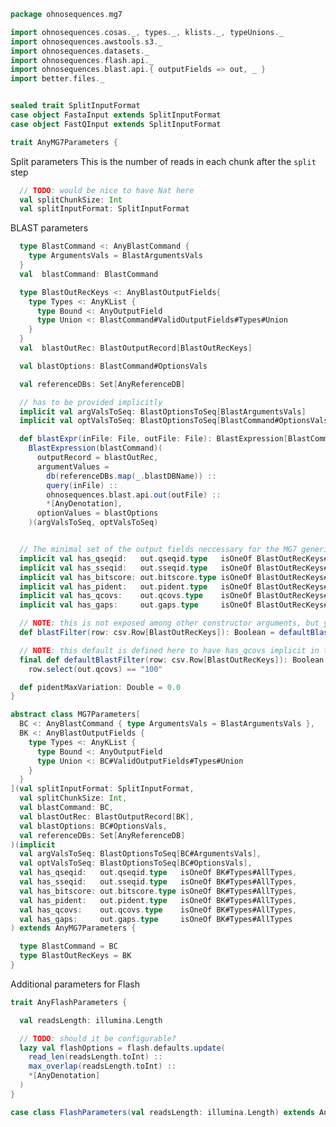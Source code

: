 
```scala
package ohnosequences.mg7

import ohnosequences.cosas._, types._, klists._, typeUnions._
import ohnosequences.awstools.s3._
import ohnosequences.datasets._
import ohnosequences.flash.api._
import ohnosequences.blast.api.{ outputFields => out, _ }
import better.files._


sealed trait SplitInputFormat
case object FastaInput extends SplitInputFormat
case object FastQInput extends SplitInputFormat

trait AnyMG7Parameters {
```

Split parameters
This is the number of reads in each chunk after the `split` step

```scala
  // TODO: would be nice to have Nat here
  val splitChunkSize: Int
  val splitInputFormat: SplitInputFormat
```

BLAST parameters

```scala
  type BlastCommand <: AnyBlastCommand {
    type ArgumentsVals = BlastArgumentsVals
  }
  val  blastCommand: BlastCommand

  type BlastOutRecKeys <: AnyBlastOutputFields{
    type Types <: AnyKList {
      type Bound <: AnyOutputField
      type Union <: BlastCommand#ValidOutputFields#Types#Union
    }
  }
  val  blastOutRec: BlastOutputRecord[BlastOutRecKeys]

  val blastOptions: BlastCommand#OptionsVals

  val referenceDBs: Set[AnyReferenceDB]

  // has to be provided implicitly
  implicit val argValsToSeq: BlastOptionsToSeq[BlastArgumentsVals]
  implicit val optValsToSeq: BlastOptionsToSeq[BlastCommand#OptionsVals]

  def blastExpr(inFile: File, outFile: File): BlastExpression[BlastCommand, BlastOutputRecord[BlastOutRecKeys]] =
    BlastExpression(blastCommand)(
      outputRecord = blastOutRec,
      argumentValues =
        db(referenceDBs.map(_.blastDBName)) ::
        query(inFile) ::
        ohnosequences.blast.api.out(outFile) ::
        *[AnyDenotation],
      optionValues = blastOptions
    )(argValsToSeq, optValsToSeq)


  // The minimal set of the output fields neccessary for the MG7 generic code
  implicit val has_qseqid:   out.qseqid.type   isOneOf BlastOutRecKeys#Types#AllTypes
  implicit val has_sseqid:   out.sseqid.type   isOneOf BlastOutRecKeys#Types#AllTypes
  implicit val has_bitscore: out.bitscore.type isOneOf BlastOutRecKeys#Types#AllTypes
  implicit val has_pident:   out.pident.type   isOneOf BlastOutRecKeys#Types#AllTypes
  implicit val has_qcovs:    out.qcovs.type    isOneOf BlastOutRecKeys#Types#AllTypes
  implicit val has_gaps:     out.gaps.type     isOneOf BlastOutRecKeys#Types#AllTypes

  // NOTE: this is not exposed among other constructor arguments, but you can _override_ it
  def blastFilter(row: csv.Row[BlastOutRecKeys]): Boolean = defaultBlastFilter(row)

  // NOTE: this default is defined here to have has_qcovs implicit in the scope
  final def defaultBlastFilter(row: csv.Row[BlastOutRecKeys]): Boolean =
    row.select(out.qcovs) == "100"

  def pidentMaxVariation: Double = 0.0
}

abstract class MG7Parameters[
  BC <: AnyBlastCommand { type ArgumentsVals = BlastArgumentsVals },
  BK <: AnyBlastOutputFields {
    type Types <: AnyKList {
      type Bound <: AnyOutputField
      type Union <: BC#ValidOutputFields#Types#Union
    }
  }
](val splitInputFormat: SplitInputFormat,
  val splitChunkSize: Int,
  val blastCommand: BC,
  val blastOutRec: BlastOutputRecord[BK],
  val blastOptions: BC#OptionsVals,
  val referenceDBs: Set[AnyReferenceDB]
)(implicit
  val argValsToSeq: BlastOptionsToSeq[BC#ArgumentsVals],
  val optValsToSeq: BlastOptionsToSeq[BC#OptionsVals],
  val has_qseqid:   out.qseqid.type   isOneOf BK#Types#AllTypes,
  val has_sseqid:   out.sseqid.type   isOneOf BK#Types#AllTypes,
  val has_bitscore: out.bitscore.type isOneOf BK#Types#AllTypes,
  val has_pident:   out.pident.type   isOneOf BK#Types#AllTypes,
  val has_qcovs:    out.qcovs.type    isOneOf BK#Types#AllTypes,
  val has_gaps:     out.gaps.type     isOneOf BK#Types#AllTypes
) extends AnyMG7Parameters {

  type BlastCommand = BC
  type BlastOutRecKeys = BK
}
```

Additional parameters for Flash

```scala
trait AnyFlashParameters {

  val readsLength: illumina.Length

  // TODO: should it be configurable?
  lazy val flashOptions = flash.defaults.update(
    read_len(readsLength.toInt) ::
    max_overlap(readsLength.toInt) ::
    *[AnyDenotation]
  )
}

case class FlashParameters(val readsLength: illumina.Length) extends AnyFlashParameters

```




[main/scala/mg7/bundles.scala]: bundles.scala.md
[main/scala/mg7/configs.scala]: configs.scala.md
[main/scala/mg7/csv.scala]: csv.scala.md
[main/scala/mg7/data.scala]: data.scala.md
[main/scala/mg7/defaults.scala]: defaults.scala.md
[main/scala/mg7/loquats/1.flash.scala]: loquats/1.flash.scala.md
[main/scala/mg7/loquats/2.split.scala]: loquats/2.split.scala.md
[main/scala/mg7/loquats/3.blast.scala]: loquats/3.blast.scala.md
[main/scala/mg7/loquats/4.assign.scala]: loquats/4.assign.scala.md
[main/scala/mg7/loquats/5.merge.scala]: loquats/5.merge.scala.md
[main/scala/mg7/loquats/6.count.scala]: loquats/6.count.scala.md
[main/scala/mg7/package.scala]: package.scala.md
[main/scala/mg7/parameters.scala]: parameters.scala.md
[main/scala/mg7/pipeline.scala]: pipeline.scala.md
[main/scala/mg7/referenceDB.scala]: referenceDB.scala.md
[test/scala/mg7/counts.scala]: ../../../test/scala/mg7/counts.scala.md
[test/scala/mg7/fqnames.scala]: ../../../test/scala/mg7/fqnames.scala.md
[test/scala/mg7/mock/illumina.scala]: ../../../test/scala/mg7/mock/illumina.scala.md
[test/scala/mg7/mock/pacbio.scala]: ../../../test/scala/mg7/mock/pacbio.scala.md
[test/scala/mg7/PRJEB6592/PRJEB6592.scala]: ../../../test/scala/mg7/PRJEB6592/PRJEB6592.scala.md
[test/scala/mg7/referenceDBs.scala]: ../../../test/scala/mg7/referenceDBs.scala.md
[test/scala/mg7/taxonomy.scala]: ../../../test/scala/mg7/taxonomy.scala.md
[test/scala/mg7/testData.scala]: ../../../test/scala/mg7/testData.scala.md
[test/scala/mg7/testDefaults.scala]: ../../../test/scala/mg7/testDefaults.scala.md